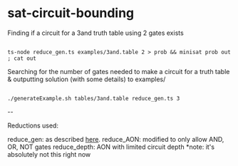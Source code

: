 # sat-circuit-bounding

Finding if a circuit for a 3and truth table using 2 gates exists 

<pre><code>
ts-node reduce_gen.ts examples/3and.table 2 > prob && minisat prob out ; cat out
</code></pre>

Searching for the number of gates needed to make a circuit for a truth table
& outputting solution (with some details) to examples/

<pre><code>
./generateExample.sh tables/3and.table reduce_gen.ts 3 
</code></pre>

--

Reductions used:

reduce_gen: as described [here](https://logic.pdmi.ras.ru/~arist/papers/sat09.pdf).
reduce_AON: modified to only allow AND, OR, NOT gates
reduce_depth: AON with limited circuit depth *note: it's absolutely not this right now
